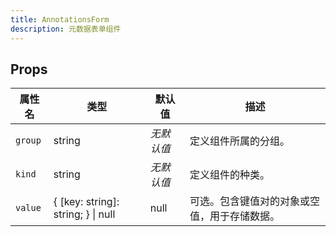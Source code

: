 ```yaml
---
title: AnnotationsForm
description: 元数据表单组件
---
```


## Props

| 属性名  | 类型                              | 默认值   | 描述                                           |
|---------|-----------------------------------|----------|------------------------------------------------|
| `group` | string                          | *无默认值* | 定义组件所属的分组。                           |
| `kind`  | string                          | *无默认值* | 定义组件的种类。                               |
| `value` | { [key: string]: string; } \| null | null   | 可选。包含键值对的对象或空值，用于存储数据。   |
